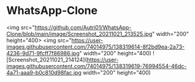 # WhatsApp-Clone

<img src="https://github.com/Autri01/WhatsApp-Clone/blob/main/image/Screenshot_20211021_213525.jpg" width="200" height="400>
<img src="https://user-images.githubusercontent.com/74014975/138319614-8f2bd9ea-2a73-4236-9d71-9fcff7f86986.jpg" width="200" height="400)
![Screenshot_20211021_214124](https://user-images.githubusercontent.com/74014975/138319619-76994554-46dc-4a71-aaa9-b0c810d98fac.jpg width="200" height="400)
